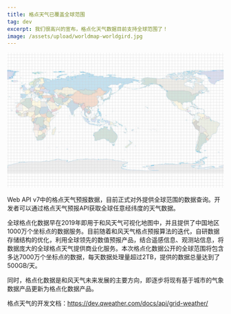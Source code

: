 ```yaml
---
title: 格点天气已覆盖全球范围
tag: dev
excerpt: 我们很高兴的宣布，格点化天气数据目前支持全球范围了！
image: /assets/upload/worldmap-worldgird.jpg
---
```


![QWeather Global Grid Weather](/assets/upload/worldmap-worldgird.jpg)

Web API v7中的格点天气预报数据，目前正式对外提供全球范围的数据查询。开发者可以通过格点天气预报API获取全球任意经纬度的天气数据。

全球格点化数据早在2019年即用于和风天气可视化地图中，并且提供了中国地区1000万个坐标点的数据服务。目前随着和风天气格点预报算法的迭代，自研数据存储结构的优化，利用全球领先的数值预报产品，结合遥感信息、观测站信息，将数据庞大的全球格点天气提供商业化服务。本次格点化数据公开的全球范围将包含多达7000万个坐标点的数据，每天数据处理量超过2TB，提供的数据总量达到了500GB/天。

同时，格点化数据是和风天气未来发展的主要方向，即逐步将现有基于城市的气象数据产品更新为格点化数据产品。

格点天气的开发文档：<https://dev.qweather.com/docs/api/grid-weather/>

